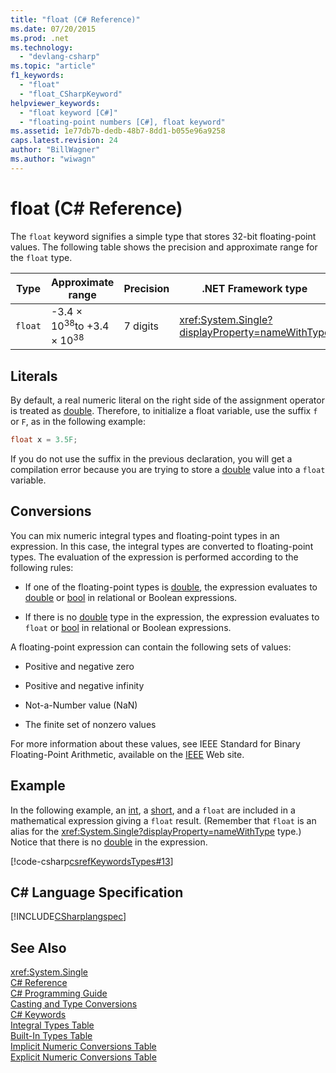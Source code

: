 ```yaml
---
title: "float (C# Reference)"
ms.date: 07/20/2015
ms.prod: .net
ms.technology: 
  - "devlang-csharp"
ms.topic: "article"
f1_keywords: 
  - "float"
  - "float_CSharpKeyword"
helpviewer_keywords: 
  - "float keyword [C#]"
  - "floating-point numbers [C#], float keyword"
ms.assetid: 1e77db7b-dedb-48b7-8dd1-b055e96a9258
caps.latest.revision: 24
author: "BillWagner"
ms.author: "wiwagn"
---
```

# float (C# Reference)
The `float` keyword signifies a simple type that stores 32-bit floating-point values. The following table shows the precision and approximate range for the `float` type.  
  
|Type|Approximate range|Precision|.NET Framework type|  
|----------|-----------------------|---------------|-------------------------|  
|`float`|-3.4 × 10<sup>38</sup>to +3.4 × 10<sup>38</sup>|7 digits|<xref:System.Single?displayProperty=nameWithType>|  
  
## Literals  
 By default, a real numeric literal on the right side of the assignment operator is treated as [double](double.md). Therefore, to initialize a float variable, use the suffix `f` or `F`, as in the following example:  
  
```csharp
float x = 3.5F;  
```
  
 If you do not use the suffix in the previous declaration, you will get a compilation error because you are trying to store a [double](double.md) value into a `float` variable.  
  
## Conversions  
 You can mix numeric integral types and floating-point types in an expression. In this case, the integral types are converted to floating-point types. The evaluation of the expression is performed according to the following rules:  
  
-   If one of the floating-point types is [double](double.md), the expression evaluates to [double](double.md) or [bool](bool.md) in relational or Boolean expressions.  
  
-   If there is no [double](double.md) type in the expression, the expression evaluates to `float` or [bool](bool.md) in relational or Boolean expressions.  
  
 A floating-point expression can contain the following sets of values:  
  
-   Positive and negative zero  
  
-   Positive and negative infinity  
  
-   Not-a-Number value (NaN)  
  
-   The finite set of nonzero values  
  
 For more information about these values, see IEEE Standard for Binary Floating-Point Arithmetic, available on the [IEEE](http://www.ieee.org) Web site.  
  
## Example  
 In the following example, an [int](int.md), a [short](short.md), and a `float` are included in a mathematical expression giving a `float` result. (Remember that `float` is an alias for the <xref:System.Single?displayProperty=nameWithType> type.) Notice that there is no [double](double.md) in the expression.  
  
 [!code-csharp[csrefKeywordsTypes#13](../../../csharp/language-reference/keywords/codesnippet/CSharp/float_1.cs)]  
  
## C# Language Specification  
 [!INCLUDE[CSharplangspec](~/includes/csharplangspec-md.md)]  
  
## See Also  
 <xref:System.Single>  
 [C# Reference](../../../csharp/language-reference/index.md)  
 [C# Programming Guide](../../../csharp/programming-guide/index.md)  
 [Casting and Type Conversions](../../../csharp/programming-guide/types/casting-and-type-conversions.md)  
 [C# Keywords](index.md)  
 [Integral Types Table](integral-types-table.md)  
 [Built-In Types Table](built-in-types-table.md)  
 [Implicit Numeric Conversions Table](implicit-numeric-conversions-table.md)  
 [Explicit Numeric Conversions Table](explicit-numeric-conversions-table.md)
